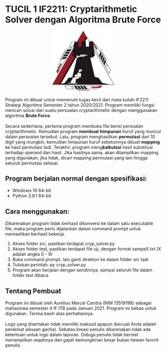 # TUCIL 1 IF2211: Cryptarithmetic Solver dengan Algoritma Brute Force
<center><img src = "bin/New folder/Untitled-2.png" width = 200px></center><br>
Program ini dibuat untuk memenuhi tugas kecil dari mata kuliah IF2211 Strategi Algoritma Semester 2 tahun 2020/2021. Program memiliki fungsi mencari solusi dari suatu persoalan cryptarithmetic dengan menggunakan algoritma <b>Brute Force</b>. 
<br><br>Secara sederhana, pertama program membuka file berisi persoalan cryptarithmetic. Kemudian program <b>membuat himpunan</b> huruf yang muncul dalam persoalan tersebut. Lalu, program menghasilkan <b>permutasi</b> dari 10 digit yang mungkin, kemudian himpunan huruf sebelumnya dibuat <b>mapping</b> ke hasil permutasi tadi. Terakhir, program meng<b>kalkulasi</b> hasil substitusi terhadap operand dan hasil. Jika hasilnya sama, akan ditampilkan mapping yang digunakan, jika tidak, dicari mapping permutasi yang lain hingga seluruh permutasi selesai.

## Program berjalan normal dengan spesifikasi:
* Windows 10 64-bit
* Python 3.9.1 64-bit

## Cara menggunakan:
Dikarenakan program tidak berhasil dikonversi ke dalam satu executable file, maka program perlu dijalankan dalam command prompt untuk memastikan berhasil bekerja.<br>
1. Akses folder src, pastikan terdapat cryp_solver.py
2. Akses folder test, pastikan terdapat file uji, dengan format sampeX.txt (X adalah angka 0 - 9)
3. Buka command prompt, lalu ganti direktori ke dalam folder src tadi
4. Tuliskan perintah: py cryp_solver.py
5. Program akan berjalan dengan sendirinya, sampai seluruh file dalam folder test dibaca

## Tentang Pembuat
Program ini dibuat oleh Aurelius Marcel Candra (NIM 13519198) sebagai mahasiswa semester 4 IF ITB pada Januari 2021. Program ini bebas untuk digunakan. Terima kasih atas perhatiannya.
<br><br>
Logo yang disertakan tidak memiliki maksud apapun (kecuali Anda adalah penikmat siksaan gacha). Sebatas kreasi penulis dikarenakan tidak ada ketentuan untuk logo dalam laporan. Diduga penulis tidak berniat menampilkan wajahnya  dan gajah kemungkinan besar bukan hewan favorit penulis.